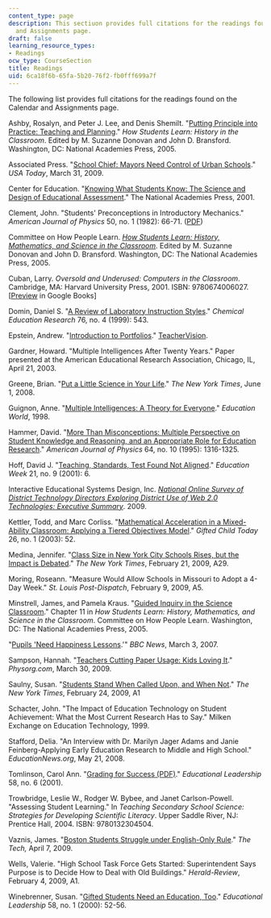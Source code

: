 ```yaml
---
content_type: page
description: This sectiuon provides full citations for the readings found on the Calendar
  and Assignments page.
draft: false
learning_resource_types:
- Readings
ocw_type: CourseSection
title: Readings
uid: 6ca18f6b-65fa-5b20-76f2-fb0fff699a7f
---
```

The following list provides full citations for the readings found on the Calendar and Assignments page.

Ashby, Rosalyn, and Peter J. Lee, and Denis Shemilt. "[Putting Principle into Practice: Teaching and Planning](http://books.nap.edu/openbook.php?record_id=11100&page=79)." *How Students Learn: History in the Classroom*. Edited by M. Suzanne Donovan and John D. Bransford. Washington, DC: National Academies Press, 2005.

Associated Press. "[School Chief: Mayors Need Control of Urban Schools](http://www.usatoday.com/news/washington/2009-03-31-duncan-mayors-schools_N.htm)." *USA Today*, March 31, 2009.

Center for Education. "[Knowing What Students Know: The Science and Design of Educational Assessment](http://www.nap.edu/openbook.php?record_id=10019&page=220)." The National Academies Press, 2001.

Clement, John. "Students' Preconceptions in Introductory Mechanics." *American Journal of Physics* 50, no. 1 (1982): 66-71. ([PDF](http://www-unix.oit.umass.edu/~clement/pdf/students_preconceptions_in_introductory_mechanics.pdf))

Committee on How People Learn. [*How Students Learn: History, Mathematics, and Science in the Classroom*](http://www.nap.edu/catalog.php?record_id=10126#toc). Edited by M. Suzanne Donovan and John D. Bransford. Washington, DC: The National Academies Press, 2005.

Cuban, Larry. *Oversold and Underused: Computers in the Classroom*. Cambridge, MA: Harvard University Press, 2001. ISBN: 9780674006027. \[[Preview](http://books.google.com/books?id=sdSutyVQfzYC&pg=PAfrontcover) in Google Books\]

Domin, Daniel S. "[A Review of Laboratory Instruction Styles](https://pubs.acs.org/doi/10.1021/ed076p543)." *Chemical Education Research* 76, no. 4 (1999): 543.

Epstein, Andrew. "[Introduction to Portfolios](http://www.teachervision.fen.com/teaching-methods-and-management/experimental-education/4528.html?page=2&detoured=1)." [TeacherVision](https://www.teachervision.com/).

Gardner, Howard. "Multiple Intelligences After Twenty Years." Paper presented at the American Educational Research Association, Chicago, IL, April 21, 2003.

Greene, Brian. "[Put a Little Science in Your Life](http://www.nytimes.com/2008/06/01/opinion/01greene.html)." *The New York Times*, June 1, 2008.

Guignon, Anne. "[Multiple Intelligences: A Theory for Everyone](https://doi.org/10.1119/1.18376)." *Education World*, 1998.

Hammer, David. "[More Than Misconceptions: Multiple Perspective on Student Knowledge and Reasoning, and an Appropriate Role for Education Research](https://dl.tufts.edu/concern/pdfs/v979vf97j)." *American Journal of Physics* 64, no. 10 (1995): 1316-1325.

Hoff, David J. "[Teaching, Standards, Test Found Not Aligned](http://www.edweek.org/login.html?source=http://www.edweek.org/ew/articles/2001/10/31/09chiefs.h21.html&destination=http://www.edweek.org/ew/articles/2001/10/31/09chiefs.h21.html&levelId=2100)." *Education Week* 21, no. 9 (2001): 6.

Interactive Educational Systems Design, Inc. [*National Online Survey of District Technology Directors Exploring District Use of Web 2.0 Technologies: Executive Summary*](http://www.lightspeedsystems.com/about/NewsDetails.aspx?Teachers-Driving-Web-2.0-Use-in-Schools). 2009.

Kettler, Todd, and Marc Corliss. "[Mathematical Acceleration in a Mixed-Ability Classroom: Applying a Tiered Objectives Model](http://www.eric.ed.gov/ERICWebPortal/search/detailmini.jsp?_nfpb=true&_&ERICExtSearch_SearchValue_0=EJ664495&ERICExtSearch_SearchType_0=no&accno=EJ664495)." *Gifted Child Today* 26, no. 1 (2003): 52.

Medina, Jennifer. "[Class Size in New York City Schools Rises, but the Impact is Debated](http://www.nytimes.com/2009/02/22/education/22class.html)." *The New York Times*, February 21, 2009, A29.

Moring, Roseann. "Measure Would Allow Schools in Missouri to Adopt a 4-Day Week." *St. Louis Post-Dispatch*, February 9, 2009, A5.

Minstrell, James, and Pamela Kraus. "[Guided Inquiry in the Science Classroom](http://www.nap.edu/openbook.php?record_id=10126&page=475)." Chapter 11 in *How Students Learn: History, Mathematics, and Science in the Classroom*. Committee on How People Learn. Washington, DC: The National Academies Press, 2005.

"[Pupils 'Need Happiness Lessons](http://news.bbc.co.uk/2/hi/uk_news/education/6618431.stm).'" *BBC News*, March 3, 2007.

Sampson, Hannah. "[Teachers Cutting Paper Usage: Kids Loving It](http://www.physorg.com/news157640113.html)." *Physorg.com*, March 30, 2009.

Saulny, Susan. "[Students Stand When Called Upon, and When Not](http://www.nytimes.com/2009/02/25/us/25desks.html)." *The New York Times*, February 24, 2009, A1

Schacter, John. "The Impact of Education Technology on Student Achievement: What the Most Current Research Has to Say." Milken Exchange on Education Technology, 1999.

Stafford, Delia. "An Interview with Dr. Marilyn Jager Adams and Janie Feinberg-Applying Early Education Research to Middle and High School." *EducationNews.org*, May 21, 2008.

Tomlinson, Carol Ann. "[Grading for Success (PDF)](http://www.ascd.org/publications/educational_leadership/mar01/vol58/num06/abstract.aspx#Grading_for_Success)." *Educational Leadership* 58, no. 6 (2001).

Trowbridge, Leslie W., Rodger W. Bybee, and Janet Carlson-Powell. "Assessing Student Learning." In *Teaching Secondary School Science: Strategies for Developing Scientific Literacy*. Upper Saddle River, NJ: Prentice Hall, 2004. ISBN: 9780132304504.

Vaznis, James. "[Boston Students Struggle under English-Only Rule](https://thetech.com/2009/04/07/long3-v129-n17)." *The Tech,* April 7, 2009.

Wells, Valerie. "High School Task Force Gets Started: Superintendent Says Purpose is to Decide How to Deal with Old Buildings." *Herald-Review*, February 4, 2009, A1.

Winebrenner, Susan. "[Gifted Students Need an Education, Too](https://www.ascd.org/el/articles/gifted-students-need-an-education-too)." *Educational Leadership* 58, no. 1 (2000): 52-56.